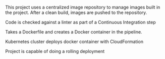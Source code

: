This project uses a centralized image repository to manage images built in the project. After a clean build, images are pushed to the repository.

Code is checked against a linter as part of a Continuous Integration step

Takes a Dockerfile and creates a Docker container in the pipeline.

Kubernetes cluster deploys docker container with CloudFormation 

Project is capable of doing a rolling deployment
